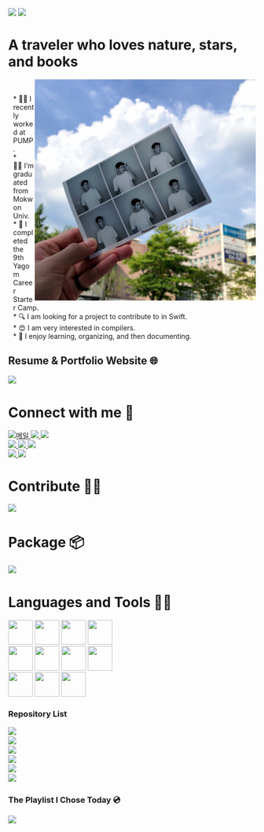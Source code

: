 <!DOCTYPE html>
<html lang="en">
<head>
    <meta charset="UTF-8">
    <meta name="viewport" content="width=device-width, initial-scale=1.0">
    <link rel="stylesheet" href="https://cdn.jsdelivr.net/gh/devicons/devicon@v2.15.1/devicon.min.css">      
</head>
<body>      
    <a href="https://hits.seeyoufarm.com"><img src="https://hits.seeyoufarm.com/api/count/incr/badge.svg?url=https%3A%2F%2Fgithub.com%2FdevKobe24&count_bg=%23FFB03A&title_bg=%23191818&icon=sat-dot-1.svg&icon_color=%23EF8D09&title=hits&edge_flat=false"/></a>         
    <img src=https://capsule-render.vercel.app/api?type=venom&color=gradient&customColorList=0,2,2,5,30&height=300&section=header&text=HELLO%20I'M%20KOBE&fontSize=90>
    <h1>A traveler who loves nature, stars, and books</h1>
    <img src="https://github.com/devKobe24/images/blob/main/summer_kobe_20.JPG?raw=true" width=450 height=450 alt="한여름의나." align="right"><br>
    <p style="margin-left:10px;">
        * 🧑‍💻 I recently worked at PUMP.<br>
        * 👨‍🎓 I’m graduated from Mokwon Univ.<br>
        * 🐻 I completed the 9th Yagom Career Starter Camp.<br>
        * 🔍 I am looking for a project to contribute to in Swift.<br>
        * 😍 I am very interested in compilers.<br>
        * 📝 I enjoy learning, organizing, and then documenting.<br>
    </p>
    <p style="margin-left:10px;">
        <h2>Resume & Portfolio Website 🌐</h2>
    </p>
    <a href="http://min-seong.com/">
        <img src="https://img.shields.io/badge/Under construction * 공사중-000000?style=for-the-badge&logo=aseprite&logoColor=white">
    </a>
    <p style="margin-left:10px;">
        <h1>Connect with me 🤝</h1>
    </p>
    <a href="mailto:dev.skyachieve91@gmail.com">
        <img src="https://img.shields.io/badge/gmail-EA4335?style=social&logo=gmail&logoColor=red" alt="메일">
    </a> 
    <a href="https://www.notion.so/minseong-kang/iOS-804c473db3c64111837b2ec8ae2b1b73?pvs=4">
        <img src="https://img.shields.io/badge/notion-000000?style=social&logo=notion&logoColor=black">
    </a>
    <a href="https://www.linkedin.com/in/minseong-kang-1a8595181/">
      <img src="https://img.shields.io/badge/linkedin-0A66C2?style=social&logo=linkedin&logoColor=blue">
    </a><br>
    <a href="https://medium.com/@dev.skyachieve91">
      <img src="https://img.shields.io/badge/medium-000000?style=social&logo=medium&logoColor=black">
    </a>
    <a href="https://www.reddit.com/user/devKobe/">
      <img src="https://img.shields.io/badge/reddit-FF4500?style=social&logo=reddit&logoColor=orange">
    </a>
    <a href="https://twitter.com/devkobe24">
      <img src="https://img.shields.io/badge/X, twitter-000000?style=social&logo=x&logoColor=black">
    </a><br>
    <a href="https://www.devkobe24.com">
      <img src="https://img.shields.io/badge/blog-F68315?style=social&logo=homeadvisor&logoColor=black">
    </a>
    <a href="https://forums.swift.org/u/kobe24/summary">
      <img src="https://img.shields.io/badge/swift forums-F05138?style=social&logo=swift&logoColor=orange">
    </a>
    <p style="margin-left:10px;">
        <h1>Contribute 🧑‍💻</h1>
    </p>
    <a href="https://github.com/daveverwer/iOSDevDirectory/pulls?q=is%3Apr+is%3Aclosed+author%3AdevKobe24">
        <img src="https://img.shields.io/badge/iOS Dev Directory-000000?style=for-the-badge&logo=aseprite&logoColor=white">
    </a>
     <p style="margin-left:10px;">
        <h1>Package 📦</h1>
    </p>
    <a href="https://swiftpackageindex.com/devKobe24/UIKobeKit">
        <img src="https://img.shields.io/badge/UIKobekit-BE2323?style=for-the-badge&logo=ebox&logoColor=white">
    </a>
    <p style="margin-left:10px;">
        <h1>Languages and Tools 🧑‍💻</h1>
    </p>  
    <p>
        <img src="https://cdn.jsdelivr.net/gh/devicons/devicon/icons/java/java-original.svg" width=50px height=50px/>  
        <img src="https://cdn.jsdelivr.net/gh/devicons/devicon/icons/swift/swift-original.svg" width=50px height=50px/>
        <img src="https://cdn.jsdelivr.net/gh/devicons/devicon/icons/cplusplus/cplusplus-plain.svg" width=50px height=50px/>
        <img src="https://cdn.jsdelivr.net/gh/devicons/devicon/icons/javascript/javascript-plain.svg" width=50px height=50px/><br>
        <img src="https://cdn.jsdelivr.net/gh/devicons/devicon/icons/nodejs/nodejs-original.svg" width=50px height=50px/>
        <img src="https://cdn.jsdelivr.net/gh/devicons/devicon/icons/html5/html5-original.svg" width=50px height=50px/>
        <img src="https://cdn.jsdelivr.net/gh/devicons/devicon/icons/css3/css3-original.svg" width=50px height=50px/>
        <img src="https://cdn.jsdelivr.net/gh/devicons/devicon/icons/mysql/mysql-original.svg" width=50px height=50px/><br>
        <img src="https://cdn.jsdelivr.net/gh/devicons/devicon/icons/xcode/xcode-plain.svg" width=50px height=50px/>
        <img src="https://cdn.jsdelivr.net/gh/devicons/devicon/icons/vscode/vscode-original.svg" width=50px height=50px/>
        <img src="https://cdn.jsdelivr.net/gh/devicons/devicon/icons/intellij/intellij-original.svg" width=50px height=50px/>
    </p>
    <p style="margin-left:10px;">
        <h3>Repository List</h3>
        <a href="https://github.com/devKobe24/iOSDevLinksCollectionByBMC">
            <img src="https://img.shields.io/badge/iOS Dev Links Collection-181717?style=for-the-badge&logo=github&logoColor=white"><br>
        </a>
        <a href="https://github.com/devKobe24/web_Study">
            <img src="https://img.shields.io/badge/Web Study-181717?style=for-the-badge&logo=github&logoColor=white"><br>
        </a>
        <a href="https://github.com/devKobe24/SwiftDeepDive">
            <img src="https://img.shields.io/badge/Swift Deep Dive-181717?style=for-the-badge&logo=github&logoColor=white"><br>
        </a>
        <a href="https://github.com/devKobe24/cppDeepDive">
            <img src="https://img.shields.io/badge/Cpp Deep Dive-181717?style=for-the-badge&logo=github&logoColor=white"><br>
        </a>
        <a href="https://github.com/devKobe24/UIKobeKit">
            <img src="https://img.shields.io/badge/UIKobeKit-181717?style=for-the-badge&logo=github&logoColor=white"><br>
        </a>
        <a href="https://github.com/devKobe24/TIL">
            <img src="https://img.shields.io/badge/TIL-181717?style=for-the-badge&logo=github&logoColor=white"><br>
        </a>
    </p>
    <p style="margin-left:10px;">
        <h3>The Playlist I Chose Today 💿</h3>
        <a href="https://youtu.be/di9I-h0WY0g?si=utfHgvk7mKHDk295">
            <img src="https://img.shields.io/badge/youtube-FF0000?style=for-the-badge&logo=youtube&logoColor=white"><br>
        </a>
    </p>
</body>
</html>

         







